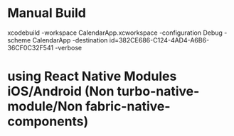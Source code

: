 # Manual Build

xcodebuild -workspace CalendarApp.xcworkspace -configuration Debug -scheme CalendarApp -destination id=382CE686-C124-4AD4-A6B6-36CF0C32F541 -verbose

# using React Native Modules iOS/Android (Non turbo-native-module/Non fabric-native-components)

